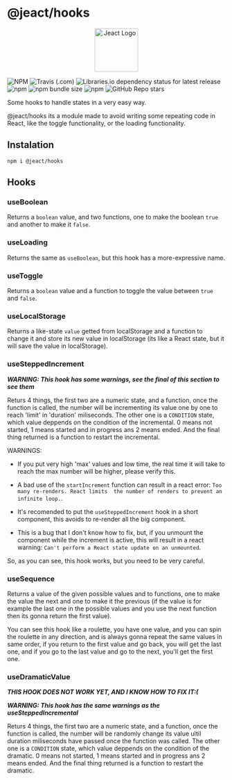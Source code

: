# @jeact/hooks

<p align="center">
    <img alt="Jeact Logo" src="https://i.ibb.co/ZxDGYLc/jeact-logo-long.png" height="100"/>
</p>

![NPM](https://img.shields.io/npm/l/@jeact/hooks?color=blue&logo=npm&style=flat-square)
![Travis (.com)](https://img.shields.io/travis/com/jebbarbas/jeact-hooks?logo=travis&style=flat-square)
![Libraries.io dependency status for latest release](https://img.shields.io/librariesio/release/npm/@jeact/hooks?logo=librariesdotio&style=flat-square)
![npm](https://img.shields.io/npm/dt/@jeact/hooks?color=red&logo=npm&style=flat-square)
![npm bundle size](https://img.shields.io/bundlephobia/min/@jeact/hooks?color=red&logo=npm&style=flat-square)
![npm](https://img.shields.io/npm/v/@jeact/hooks?color=red&logo=npm&style=flat-square)
![GitHub Repo stars](https://img.shields.io/github/stars/jebbarbas/jeact-hooks?logo=github&style=social)

Some hooks to handle states in a very easy way.

@jeact/hooks its a module made to avoid writing some repeating code in React, like the toggle functionality,
or the loading functionality.

## Instalation

```
npm i @jeact/hooks
```

## Hooks

### useBoolean

Returns a `boolean` value, and two functions, one to make the boolean `true` and another to make
it `false`.

### useLoading

Returns the same as `useBoolean`, but this hook has a more-expressive name.

### useToggle

Returns a `boolean` value and a function to toggle the value between `true` and `false`.

### useLocalStorage

Returns a like-state `value` getted from localStorage and a function to change it and store its new value
in localStorage (its like a React state, but it will save the value in localStorage).

### useSteppedIncrement

***WARNING: This hook has some warnings, see the final of this section to see them***

Returs 4 things, the first two are a numeric state, and a function, once the function is called, the
number will be incrementing its value one by one to reach 'limit' in 'duration' miliseconds.
The other one is a `CONDITION` state, which value deppends on the condition of the incremental.
0 means not started, 1 means started and in progress ans 2 means ended.
And the final thing returned is a function to restart the incremental.

WARNINGS:
- If you put very high 'max' values and low time, the real time it will take to reach the max number will be higher,
please verify this.

- A bad use of the `startIncrement` function can result in a react error: `Too many re-renders. React limits 
the number of renders to prevent an infinite loop.`.

- It's recomended to put the `useSteppedIncrement` hook in a short component, this avoids to re-render all the
big component.

- This is a bug that I don't know how to fix, but, if you unmount the component while the increment is
active, this will result in a react warning: `Can't perform a React state update on an unmounted`.

So, as you can see, this hook works, but you need to be very careful.

### useSequence

Returns a value of the given possible values and to functions, one to make the value the next and one to make it
the previous (if the value is for example the last one in the possible values and you use the next function
then its gonna return the first value).

You can see this hook like a roulette, you have one value, and you can spin the roulette in any direction, and is 
always gonna repeat the same values in same order, if you return to the first value and go back, you will get the
last one, and if you go to the last value and go to the next, you'll get the first one.

### useDramaticValue

***THIS HOOK DOES NOT WORK YET, AND I KNOW HOW TO FIX IT:(***

***WARNING: This hook has the same warnings as the useSteppedIncremental***

Returs 4 things, the first two are a numeric state, and a function, once the function is called, the
number will be randomly change its value ultil duration miliseconds have passed once the function was called.
The other one is a `CONDITION` state, which value deppends on the condition of the dramatic.
0 means not started, 1 means started and in progress ans 2 means ended.
And the final thing returned is a function to restart the dramatic.